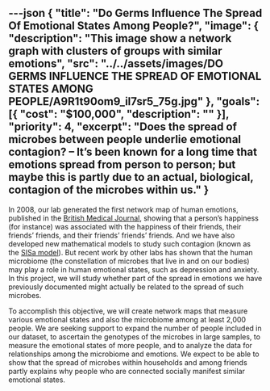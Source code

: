 ---json
{
  "title": "Do Germs Influence The Spread Of Emotional States Among People?",
  "image": {
    "description": "This image show a network graph with clusters of groups with similar emotions",
    "src": "../../assets/images/DO GERMS INFLUENCE THE SPREAD OF EMOTIONAL STATES AMONG PEOPLE/A9R1t90om9_il7sr5_75g.jpg"
  },
  "goals": [{
    "cost": "$100,000",
    "description": ""
  }],
  "priority": 4,
  "excerpt": "Does the spread of microbes between people underlie emotional contagion? – It’s been known for a long time that emotions spread from person to person; but maybe this is partly due to an actual, biological, contagion of the microbes within us."
}
---

In 2008, our lab generated the first network map of human emotions, published in the [British Medical Journal][2008 BMJ], showing that a person’s happiness (for instance) was associated with the happiness of their friends, their friends’ friends, and their friends’ friends’ friends.  And we have also developed new mathematical models to study such contagion (known as the [SISa model]).  But recent work by other labs has shown that the human microbiome (the constellation of microbes that live in and on our bodies) may play a role in human emotional states, such as depression and anxiety.  In this project, we will study whether part of the spread in emotions we have previously documented might actually be related to the spread of such microbes.

To accomplish this objective, we will create network maps that measure various emotional states and also the microbiome among at least 2,000 people.  We are seeking support to expand the number of people included in our dataset, to ascertain the genotypes of the microbes in large samples, to measure the emotional states of more people, and to analyze the data for relationships among the microbiome and emotions. We expect to be able to show that the spread of microbes within households and among friends partly explains why people who are connected socially manifest similar emotional states.

[2008 BMJ]: http://humannaturelab.net/publications/dynamic-spread-of-happiness-in-a-large-social-network-longitudinal-analysis-over-20-years-in-the-framingham-heart-study
[SISa model]: http://humannaturelab.net/publications/emotions-as-infectious-diseases-in-a-large-social-network-the-sisa-model